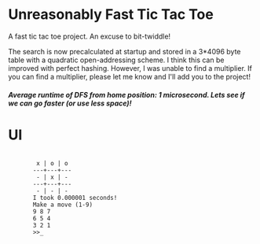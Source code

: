 # Unreasonably Fast Tic Tac Toe
 
A fast tic tac toe project. An excuse to bit-twiddle!  

<p>
The search is now precalculated at startup and stored in a 3*4096 byte table with a 
quadratic open-addressing scheme. I think this can be improved with perfect hashing. 
However, I was unable to find a multiplier. If you can find a multiplier, please
let me know and I'll add you to the project!
</p>

#### *Average runtime of DFS from home position: 1 microsecond. Lets see if we can go faster (or use less space)!*

# UI

<pre>
 <code>
        x | o | o
       ---+---+---
        - | x | -
       ---+---+---
        - | - | -
       I took 0.000001 seconds!
       Make a move (1-9)
       9 8 7
       6 5 4
       3 2 1
       >>_
 </code>
</pre>
